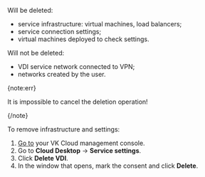 Will be deleted:

- service infrastructure: virtual machines, load balancers;
- service connection settings;
- virtual machines deployed to check settings.

Will not be deleted:

- VDI service network connected to VPN;
- networks created by the user.

{note:err}

It is impossible to cancel the deletion operation!

{/note}

To remove infrastructure and settings:

1. [Go to](https://msk.cloud.vk.com/app/en) your VK Cloud management console.
1. Go to **Cloud Desktop** → **Service settings**.
1. Click **Delete VDI**.
1. In the window that opens, mark the consent and click **Delete**.
